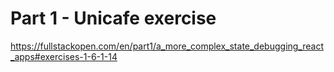 # Part 1 - Unicafe exercise

https://fullstackopen.com/en/part1/a_more_complex_state_debugging_react_apps#exercises-1-6-1-14
